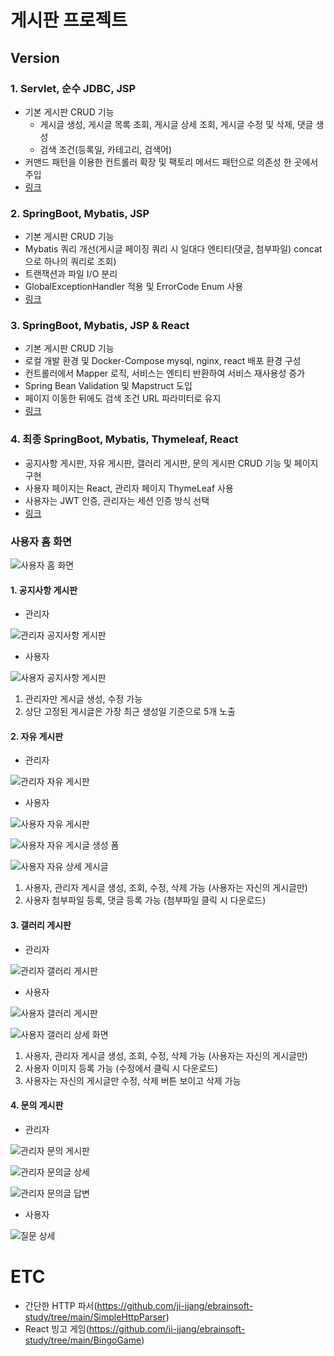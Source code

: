 # 게시판 프로젝트

## Version
### 1. Servlet, 순수 JDBC, JSP
- 기본 게시판 CRUD 기능
  - 게시글 생성, 게시글 목록 조회, 게시글 상세 조회, 게시글 수정 및 삭제, 댓글 생성
  - 검색 조건(등록일, 카테고리, 검색어)
- 커맨드 패턴을 이용한 컨트롤러 확장 및 팩토리 메서드 패턴으로 의존성 한 곳에서 주입
- [링크](https://github.com/ji-jjang/ebrainsoft-study/tree/main/JspBoard)

### 2. SpringBoot, Mybatis, JSP
- 기본 게시판 CRUD 기능
- Mybatis 쿼리 개선(게시글 페이징 쿼리 시 일대다 엔티티(댓글, 첨부파일) concat으로 하나의 쿼리로 조회)
- 트랜잭션과 파일 I/O 분리
- GlobalExceptionHandler 적용 및 ErrorCode Enum 사용
- [링크](https://github.com/ji-jjang/ebrainsoft-study/tree/main/JspBoardWithMybatis)

### 3. SpringBoot, Mybatis, JSP & React
- 기본 게시판 CRUD 기능
- 로컬 개발 환경 및 Docker-Compose mysql, nginx, react 배포 환경 구성
- 컨트롤러에서 Mapper 로직, 서비스는 엔티티 반환하여 서비스 재사용성 증가
- Spring Bean Validation 및 Mapstruct 도입
- 페이지 이동한 뒤에도 검색 조건 URL 파라미터로 유지
- [링크](https://github.com/ji-jjang/ebrainsoft-study/tree/main/JspBoardWithMybatisAndReact)

### 4. 최종 SpringBoot, Mybatis, Thymeleaf, React
- 공지사항 게시판, 자유 게시판, 갤러리 게시판, 문의 게시판 CRUD 기능 및 페이지 구현 
- 사용자 페이지는 React, 관리자 페이지 ThymeLeaf 사용
- 사용자는 JWT 인증, 관리자는 세션 인증 방식 선택
- [링크](https://github.com/ji-jjang/ebrainsoft-study/tree/main/FinalBoard)


### 사용자 홈 화면

![사용자 홈 화면](image-1.png)

#### 1. 공지사항 게시판
- 관리자

![관리자 공지사항 게시판](image.png)
- 사용자

![사용자 공지사항 게시판](image-2.png)

>
1. 관리자만 게시글 생성, 수정 가능 
2. 상단 고정된 게시글은 가장 최근 생성일 기준으로 5개 노출



#### 2. 자유 게시판
- 관리자

![관리자 자유 게시판](image-3.png)

- 사용자

![사용자 자유 게시판](image-4.png)

![사용자 자유 게시글 생성 폼](image-6.png)

![사용자 자유 상세 게시글](image-5.png)


>
1. 사용자, 관리자 게시글 생성, 조회, 수정, 삭제 가능 (사용자는 자신의 게시글만)
2. 사용자 첨부파일 등록, 댓글 등록 가능 (첨부파일 클릭 시 다운로드)

#### 3. 갤러리 게시판
- 관리자

![관리자 갤러리 게시판](image-7.png)

- 사용자

![사용자 갤러리 게시판](image-8.png)

![사용자 갤러리 상세 화면](image-9.png)
>
1. 사용자, 관리자 게시글 생성, 조회, 수정, 삭제 가능 (사용자는 자신의 게시글만)
2. 사용자 이미지 등록 가능 (수정에서 클릭 시 다운로드)
3. 사용자는 자신의 게시글만 수정, 삭제 버튼 보이고 삭제 가능

#### 4. 문의 게시판
- 관리자

![관리자 문의 게시판](image-10.png)

![관리자 문의글 상세](image-11.png)

![관리자 문의글 답변](image-12.png)
- 사용자

![질문 상세](image-13.png)

# ETC
- 간단한 HTTP 파서(https://github.com/ji-jjang/ebrainsoft-study/tree/main/SimpleHttpParser)
- React 빙고 게임(https://github.com/ji-jjang/ebrainsoft-study/tree/main/BingoGame)

